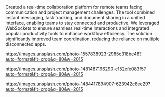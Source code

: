 Created a real-time collaboration platform for remote teams facing communication and project management challenges. The tool combined instant messaging, task tracking, and document sharing in a unified interface, enabling teams to stay connected and productive. We leveraged WebSockets to ensure seamless real-time interactions and integrated popular productivity tools to enhance workflow efficiency. The solution significantly improved team coordination, reducing the reliance on multiple disconnected apps.

https://images.unsplash.com/photo-1557838923-2985c318be48?auto=format&fit=crop&q=80&w=2015

https://images.unsplash.com/photo-1481487196290-c152efe083f5?auto=format&fit=crop&q=80&w=2015

https://images.unsplash.com/photo-1484417894907-623942c8ee29?auto=format&fit=crop&q=80&w=2015

